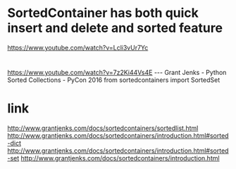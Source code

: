 # SortedContainer has both quick insert and delete and sorted feature
https://www.youtube.com/watch?v=Lcli3vUr7Yc
#
https://www.youtube.com/watch?v=7z2Ki44Vs4E --- Grant Jenks - Python Sorted Collections - PyCon 2016
from sortedcontainers import SortedSet

# link 
http://www.grantjenks.com/docs/sortedcontainers/sortedlist.html
http://www.grantjenks.com/docs/sortedcontainers/introduction.html#sorted-dict
http://www.grantjenks.com/docs/sortedcontainers/introduction.html#sorted-set
http://www.grantjenks.com/docs/sortedcontainers/introduction.html
